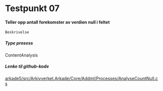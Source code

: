 # Testpunkt 07
#### Teller opp antall forekomster av verdien null i feltet

```
Beskrivelse
```

##### Type prosess
ContentAnalysis

##### Lenke til github-kode
[arkade5/src/Arkivverket.Arkade/Core/Addml/Processes/AnalyseCountNull.cs](https://github.com/arkivverket/arkade5/blob/master/src/Arkivverket.Arkade/Core/Addml/Processes/AnalyseCountNull.cs)